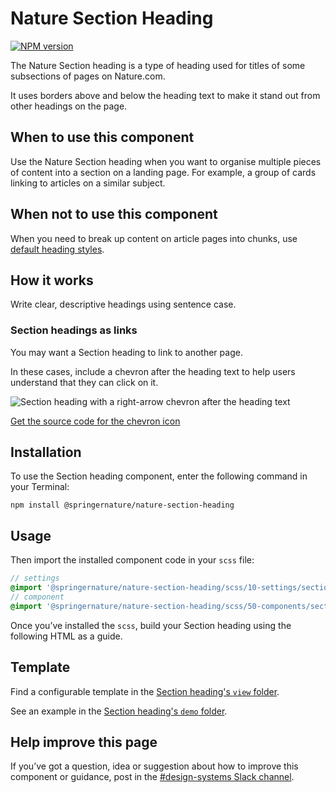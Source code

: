 # Nature Section Heading

[![NPM version][badge-npm]][info-npm]

The Nature Section heading is a type of heading used for titles of some subsections of pages on Nature.com.

It uses borders above and below the heading text to make it stand out from other headings on the page.

## When to use this component

Use the Nature Section heading when you want to organise multiple pieces of content into a section on a landing page. For example, a group of cards linking to articles on a similar subject.

## When not to use this component

When you need to break up content on article pages into chunks, use [default heading styles](https://frontend-design-system.private.springernature.app/nature/styleguide/typography#headings-nature-journals).


## How it works

Write clear, descriptive headings using sentence case.

### Section headings as links

You may want a Section heading to link to another page.

In these cases, include a chevron after the heading text to help users understand that they can click on it.

![Section heading with a right-arrow chevron after the heading text](https://user-images.githubusercontent.com/15365576/152791603-d876746c-ab7a-4a03-84c2-dc871df0d6b2.png)

[Get the source code for the chevron icon](https://github.com/springernature/frontend-toolkits/blob/master/context/brand-context/default/img/icons/chevron-right.svg
)

## Installation

To use the Section heading component, enter the following command in your Terminal:

```
npm install @springernature/nature-section-heading
```

## Usage

Then import the installed component code in your `scss` file:

```scss
// settings
@import '@springernature/nature-section-heading/scss/10-settings/section-heading';
// component
@import '@springernature/nature-section-heading/scss/50-components/section-heading';
```

Once you’ve installed the `scss`, build your Section heading using the following HTML as a guide.

## Template

Find a configurable template in the [Section heading's `view` folder](https://github.com/springernature/frontend-toolkits/blob/master/toolkits/nature/packages/nature-section-heading/view/section-heading.hbs). 

See an example in the [Section heading's `demo` folder](https://github.com/springernature/frontend-toolkits/tree/master/toolkits/nature/packages/nature-section-heading/demo).

## Help improve this page

If you’ve got a question, idea or suggestion about how to improve this component or guidance, post in the [#design-systems Slack channel](https://springernature.slack.com/archives/C75DHBTBP).

[info-npm]: https://www.npmjs.com/package/@springernature/nature-section-heading
[badge-npm]: https://img.shields.io/npm/v/@springernature/nature-section-heading.svg
